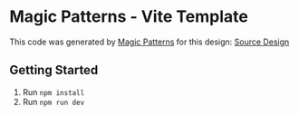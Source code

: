 # Magic Patterns - Vite Template

This code was generated by [Magic Patterns](https://magicpatterns.com) for this design: [Source Design](https://www.magicpatterns.com/c/nygngxvdluyvf4qyiyrssa)

## Getting Started

1. Run `npm install`
2. Run `npm run dev`
